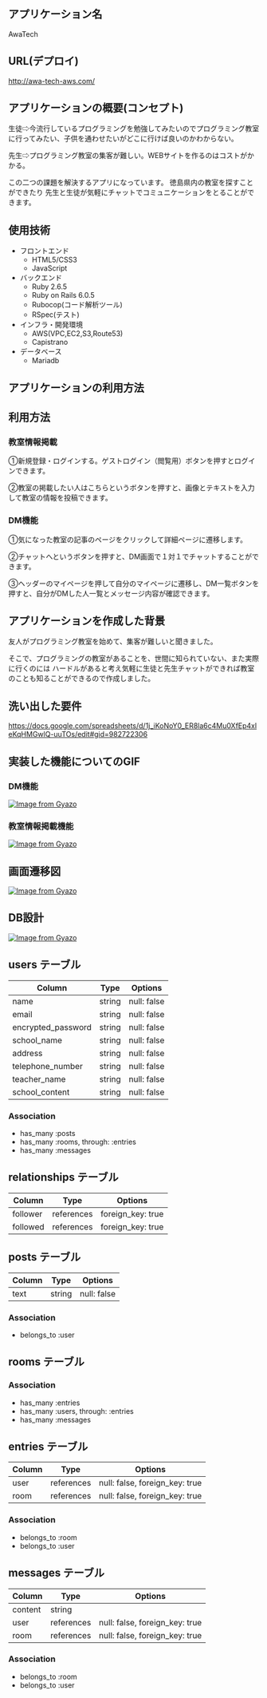 ## アプリケーション名 
  AwaTech

## URL(デプロイ)
http://awa-tech-aws.com/

## アプリケーションの概要(コンセプト)
  生徒⇨今流行しているプログラミングを勉強してみたいのでプログラミング教室に行ってみたい、子供を通わせたいがどこに行けば良いのかわからない。

  先生⇨プログラミング教室の集客が難しい。WEBサイトを作るのはコストがかかる。

  この二つの課題を解決するアプリになっています。
  徳島県内の教室を探すことができたり
  先生と生徒が気軽にチャットでコミュニケーションをとることができます。
## 使用技術

- フロントエンド
  -  HTML5/CSS3
  -  JavaScript
- バックエンド
  - Ruby 2.6.5
  - Ruby on Rails 6.0.5
  - Rubocop(コード解析ツール)
  - RSpec(テスト)
- インフラ・開発環境 
  - AWS(VPC,EC2,S3,Route53)
  - Capistrano
- データベース
  - Mariadb


## アプリケーションの利用方法




## 利用方法
### 教室情報掲載

①新規登録・ログインする。ゲストログイン（閲覧用）ボタンを押すとログインできます。

②教室の掲載したい人はこちらというボタンを押すと、画像とテキストを入力して教室の情報を投稿できます。

### DM機能
①気になった教室の記事のページをクリックして詳細ページに遷移します。

②チャットへというボタンを押すと、DM画面で１対１でチャットすることができます。

③ヘッダーのマイページを押して自分のマイページに遷移し、DM一覧ボタンを押すと、自分がDMした人一覧とメッセージ内容が確認できます。






## アプリケーションを作成した背景

友人がプログラミング教室を始めて、集客が難しいと聞きました。

そこで、プログラミングの教室があることを、世間に知られていない、また実際に行くのには
ハードルがあると考え気軽に生徒と先生チャットができれば教室のことも知ることができるので作成しました。

## 洗い出した要件

https://docs.google.com/spreadsheets/d/1j_iKoNoY0_ER8la6c4Mu0XfEp4xleKqHMGwlQ-uuTOs/edit#gid=982722306



## 実装した機能についてのGIF
### DM機能
[![Image from Gyazo](https://i.gyazo.com/1c7046ceab98fba31db588dd244b9a5f.gif)](https://gyazo.com/1c7046ceab98fba31db588dd244b9a5f)

### 教室情報掲載機能
[![Image from Gyazo](https://i.gyazo.com/59ad6b40162da583fe6de61ec79bb776.gif)](https://gyazo.com/59ad6b40162da583fe6de61ec79bb776)

## 画面遷移図
[![Image from Gyazo](https://i.gyazo.com/9913f295efe447b7c180058275696c26.png)](https://gyazo.com/9913f295efe447b7c180058275696c26)



## DB設計
[![Image from Gyazo](https://i.gyazo.com/1c758d570bdc6c259c56b3de78c0b150.png)](https://gyazo.com/1c758d570bdc6c259c56b3de78c0b150)


## users テーブル

| Column             | Type   | Options     |
| ------------------ | ------ | ----------- |
| name               | string | null: false |
| email              | string | null: false |
| encrypted_password | string | null: false |
| school_name                | string | null: false |
| address                    | string | null: false |
| telephone_number           | string | null: false |
| teacher_name               | string | null: false |
| school_content             | string | null: false |

### Association

- has_many :posts
- has_many :rooms, through: :entries
- has_many :messages

## relationships テーブル

| Column     | Type       | Options           |
| ------     | ------     | ------------------|
| follower   | references | foreign_key: true |
| followed   | references | foreign_key: true |



## posts テーブル

| Column | Type   | Options     |
| ------ | ------ | ----------- |
| text   | string | null: false |

### Association
- belongs_to :user


## rooms テーブル


### Association

- has_many :entries
- has_many :users, through: :entries
- has_many :messages

## entries テーブル

| Column | Type       | Options                        |
| ------ | ---------- | ------------------------------ |
| user   | references | null: false, foreign_key: true |
| room   | references | null: false, foreign_key: true |

### Association

- belongs_to :room
- belongs_to :user


## messages テーブル

| Column  | Type       | Options                        |
| ------- | ---------- | ------------------------------ |
| content | string     |                                |
| user    | references | null: false, foreign_key: true |
| room    | references | null: false, foreign_key: true |

### Association

- belongs_to :room
- belongs_to :user
